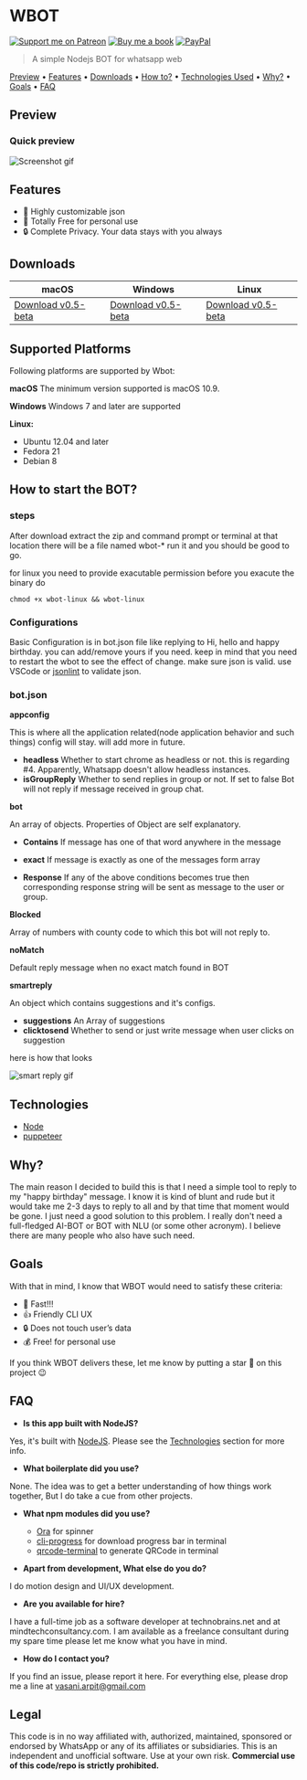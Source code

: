 # WBOT

  [![Support me on Patreon][badge_patreon]][patreon] [![Buy me a book][badge_amazon]][amazon] [![PayPal][badge_paypal]][paypal-donations] 


> A simple Nodejs BOT for whatsapp web

<a href="#preview">Preview</a> •
<a href="#features">Features</a> •
<a href="#downloads">Downloads</a> •
<a href="#how-to-start-the-bot">How to?</a> •
<a href="#technologies">Technologies Used</a> •
<a href="#why">Why?</a> •
<a href="#goals">Goals</a> •
<a href="#faq">FAQ</a>

## Preview

### Quick preview
![Screenshot gif](https://user-images.githubusercontent.com/6497827/58411958-1dcc8000-8093-11e9-8aeb-5747efe10266.gif)

<!---
### Full YouTube Video

[![Video thumbnail](https://img.youtube.com/vi/y7LAbdoNBJA/0.jpg)](https://www.youtube.com/watch?v=y7LAbdoNBJA)

-->

## Features

* 🎨 Highly customizable json
* 💯 Totally Free for personal use
* 🔒 Complete Privacy. Your data stays with you always

## Downloads

macOS | Windows | Linux
-----------------| ---| ---|
[Download v0.5-beta](https://github.com/vasani-arpit/WBOT/releases/download/v0.5-beta/WBOT-mac-0.5.zip) | [Download v0.5-beta](https://github.com/vasani-arpit/WBOT/releases/download/v0.5-beta/WBOT-win-0.5.zip) | [Download v0.5-beta](https://github.com/vasani-arpit/WBOT/releases/download/v0.5-beta/WBOT-linux-0.5.zip)


## Supported Platforms
Following platforms are supported by Wbot:

**macOS**
The minimum version supported is macOS 10.9.

**Windows**
Windows 7 and later are supported

**Linux:**

- Ubuntu 12.04 and later
- Fedora 21
- Debian 8

## How to start the BOT?

### steps

After download extract the zip and command prompt or terminal at that location there will be a file named wbot-* run it and you should be good to go.

for linux you need to provide exacutable permission before you exacute the binary do
```
chmod +x wbot-linux && wbot-linux
```

### Configurations 

Basic Configuration is in bot.json file like replying to Hi, hello and happy birthday. you can add/remove yours if you need. keep in mind that you need to restart the wbot to see the effect of change. make sure json is valid. use VSCode or [jsonlint](https://jsonlint.com/) to validate json.

### bot.json 

**appconfig**

This is where all the application related(node application behavior and such things) config will stay. will add more in future.

- **headless** Whether to start chrome as headless or not. this is regarding #4. Apparently, Whatsapp doesn't allow headless instances.
- **isGroupReply** Whether to send replies in group or not. If set to false Bot will not reply if message received in group chat.

**bot**

An array of objects. Properties of Object are self explanatory. 

- **Contains** If message has one of that word anywhere in the message
- **exact** If message is exactly as one of the messages form array

- **Response** If any of the above conditions becomes true then corresponding response string will be sent as message to the user or group.

**Blocked**

Array of numbers with county code to which this bot will not reply to.

**noMatch**

Default reply message when no exact match found in BOT

**smartreply**

An object which contains suggestions and it's configs.

- **suggestions** An Array of suggestions
- **clicktosend** Whether to send or just write message when user clicks on suggestion

here is how that looks

![smart reply gif](https://user-images.githubusercontent.com/6497827/58412366-f1653380-8093-11e9-8427-1ca19235faed.gif)


## Technologies
* [Node](https://nodejs.org/en/)
* [puppeteer](https://github.com/GoogleChrome/puppeteer)


## Why?

The main reason I decided to build this is that I need a simple tool to reply to my "happy birthday" message. I know it is kind of blunt and rude but it would take me 2-3 days to reply to all and by that time that moment would be gone. I just need a good solution to this problem. I really don't need a full-fledged AI-BOT or BOT with NLU (or some other acronym). I believe there are many people who also have such need.

## Goals
With that in mind, I know that WBOT would need to satisfy these criteria:

* 🚀 Fast!!!
* 👍 Friendly CLI UX
* 🔒 Does not touch user’s data
* 💰 Free! for personal use

If you think WBOT delivers these, let me know by putting a star 🌟 on this project 😉


## FAQ

* **Is this app built with NodeJS?**

Yes, it's built with [NodeJS](https://nodejs.org/en/). Please see the [Technologies](#technologies) section for more info.

* **What boilerplate did you use?**

None. The idea was to get a better understanding of how things work together, But I do take a cue from other projects.

* **What npm modules did you use?**

  - [Ora](https://www.npmjs.com/package/ora) for spinner 
  - [cli-progress](https://www.npmjs.com/package/cli-progress) for download progress bar in terminal
  - [qrcode-terminal](https://www.npmjs.com/package/qrcode-terminal) to generate QRCode in terminal 


* **Apart from development, What else do you do?**

I do motion design and UI/UX development.

* **Are you available for hire?**

I have a full-time job as a software developer at technobrains.net and at mindtechconsultancy.com. I am available as a freelance consultant during my spare time please let me know what you have in mind.

* **How do I contact you?**

If you find an issue, please report it here. For everything else, please drop me a line at vasani.arpit@gmail.com


[badge_paypal]: https://user-images.githubusercontent.com/6497827/53698092-42032280-3dfe-11e9-8054-1597c62d344e.png
[badge_patreon]: https://user-images.githubusercontent.com/6497827/53698102-4af3f400-3dfe-11e9-9749-4104ceb6ea3c.png
[badge_amazon]: https://user-images.githubusercontent.com/6497827/53698105-51826b80-3dfe-11e9-9e63-b14ad6ad7c19.png

[patreon]: https://www.patreon.com/arpit_vasani
[amazon]: http://amzn.in/iCUjhKZ
[paypal-donations]: https://www.paypal.me/arpitvasani

## Legal
This code is in no way affiliated with, authorized, maintained, sponsored or endorsed by WhatsApp or any of its affiliates or subsidiaries. This is an independent and unofficial software. Use at your own risk. **Commercial use of this code/repo is strictly prohibited.**
